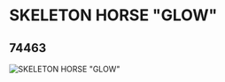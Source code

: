 # SKELETON HORSE "GLOW"
## 74463
![SKELETON HORSE "GLOW"](https://lc-www-live-s.legocdn.com/media/bricks/5/2/6002025.jpg)